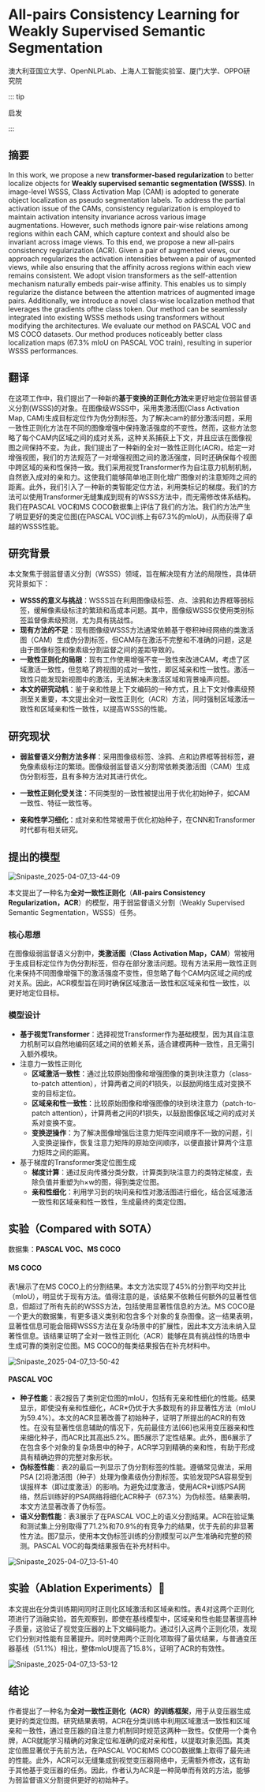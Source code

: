 # All-pairs Consistency Learning for Weakly Supervised Semantic Segmentation

<ArticleMetadata/>

澳大利亚国立大学、OpenNLPLab、上海人工智能实验室、厦门大学、OPPO研究院

::: tip

启发

:::





## 摘要

In this work, we propose a new **transformer-based regularization** to better localize objects for **Weakly supervised semantic segmentation (WSSS)**. In image-level WSSS, Class Activation Map (CAM) is adopted to generate object localization as pseudo segmentation labels. To address the partial activation issue of the CAMs, consistency regularization is employed to maintain activation intensity invariance across various image augmentations. However, such methods ignore pair-wise relations among regions within each CAM, which capture context and should also be invariant across image views. To this end, we propose a new
all-pairs consistency regularization (ACR). Given a pair of augmented views, our approach regularizes the activation intensities between a pair of augmented views, while also ensuring that the affinity across regions within each view remains consistent. We adopt vision transformers as the self-attention mechanism naturally embeds pair-wise affinity. This enables us to simply regularize the distance between the attention matrices of augmented image pairs. Additionally, we introduce a novel class-wise localization
method that leverages the gradients ofthe class token. Our method can be seamlessly integrated into existing WSSS methods using transformers without modifying the architectures. We evaluate our method on PASCAL VOC and MS COCO datasets. Our method produces noticeably better class localization maps (67.3% mIoU on PASCAL VOC train), resulting in superior WSSS performances.

## 翻译

在这项工作中，我们提出了一种新的**基于变换的正则化方法**来更好地定位弱监督语义分割(WSSS)的对象。在图像级WSSS中，采用类激活图(Class Activation Map, CAM)生成目标定位作为伪分割标签。为了解决cam的部分激活问题，采用一致性正则化方法在不同的图像增强中保持激活强度的不变性。然而，这些方法忽略了每个CAM内区域之间的成对关系，这种关系捕获上下文，并且应该在图像视图之间保持不变。为此，我们提出了一种新的全对一致性正则化(ACR)。给定一对增强视图，我们的方法规范了一对增强视图之间的激活强度，同时还确保每个视图中跨区域的亲和性保持一致。我们采用视觉Transformer作为自注意力机制机制，自然嵌入成对的亲和力。这使我们能够简单地正则化增广图像对的注意矩阵之间的距离。此外，我们引入了一种新的类智能定位方法，利用类标记的梯度。我们的方法可以使用Transformer无缝集成到现有的WSSS方法中，而无需修改体系结构。我们在PASCAL VOC和MS COCO数据集上评估了我们的方法。我们的方法产生了明显更好的类定位图(在PASCAL VOC训练上有67.3%的mIoU)，从而获得了卓越的WSSS性能。



## 研究背景

本文聚焦于弱监督语义分割（WSSS）领域，旨在解决现有方法的局限性，具体研究背景如下：
- **WSSS的意义与挑战**：WSSS旨在利用图像级标签、点、涂鸦和边界框等弱标签，缓解像素级标注的繁琐和高成本问题。其中，图像级WSSS仅使用类别标签监督像素级预测，尤为具有挑战性。 
- **现有方法的不足**：现有图像级WSSS方法通常依赖基于卷积神经网络的类激活图（CAM）生成伪分割标签，但CAM存在激活不完整和不准确的问题，这是由于图像标签和像素级分割监督之间的差距导致的。
- **一致性正则化的局限**：现有工作使用增强不变一致性来改进CAM，考虑了区域激活一致性，但忽略了跨视图的成对一致性，即区域亲和性一致性。激活一致性只能发现新视图中的激活，无法解决未激活区域和背景噪声问题。
- **本文的研究动机**：鉴于亲和性是上下文编码的一种方式，且上下文对像素级预测至关重要，本文提出全对一致性正则化（ACR）方法，同时强制区域激活一致性和区域亲和性一致性，以提高WSSS的性能。 



## 研究现状

- **弱监督语义分割方法多样**：采用图像级标签、涂鸦、点和边界框等弱标签，避免像素级标注的繁琐。图像级弱监督语义分割常依赖类激活图（CAM）生成伪分割标签，且有多种方法对其进行优化。

- **一致性正则化受关注**：不同类型的一致性被提出用于优化初始种子，如CAM一致性、特征一致性等。

- **亲和性学习细化**：成对亲和性常被用于优化初始种子，在CNN和Transformer时代都有相关研究。

  

## 提出的模型

![Snipaste_2025-04-07_13-44-09](https://yangyang666.oss-cn-chengdu.aliyuncs.com/images/Snipaste_2025-04-07_13-44-09.png)



本文提出了一种名为**全对一致性正则化**（**All-pairs Consistency Regularization，ACR**）的模型，用于弱监督语义分割（Weakly Supervised Semantic Segmentation，WSSS）任务。



### 核心思想

在图像级弱监督语义分割中，**类激活图**（**Class Activation Map，CAM**）常被用于生成目标定位作为伪分割标签，但存在部分激活问题。现有方法采用一致性正则化来保持不同图像增强下的激活强度不变性，但忽略了每个CAM内区域之间的成对关系。因此，ACR模型旨在同时确保区域激活一致性和区域亲和性一致性，以更好地定位目标。



### 模型设计

- **基于视觉Transformer**：选择视觉Transformer作为基础模型，因为其自注意力机制可以自然地编码区域之间的依赖关系，适合建模两种一致性，且无需引入额外模块。
- 注意力一致性正则化
  - **区域激活一致性**：通过比较原始图像和增强图像的类到块注意力（class-to-patch attention），计算两者之间的ℓ1损失，以鼓励网络生成对变换不变的目标定位。
  - **区域亲和性一致性**：比较原始图像和增强图像的块到块注意力（patch-to-patch attention），计算两者之间的ℓ1损失，以鼓励图像区域之间的成对关系对变换不变。
  - **变换逆操作**：为了解决图像增强后注意力矩阵空间顺序不一致的问题，引入变换逆操作，恢复注意力矩阵的原始空间顺序，以便直接计算两个注意力矩阵之间的距离。
- 基于梯度的Transformer类定位图生成
  - **梯度计算**：通过反向传播分类分数，计算类到块注意力的类特定梯度，去除负值并重塑为h×w的图，得到类定位图。
  - **亲和性细化**：利用学习到的块间亲和性对激活图进行细化，结合区域激活一致性和区域亲和性一致性，生成最终的类定位图。









## 实验（Compared with SOTA）

数据集：**PASCAL VOC、MS COCO**



#### MS COCO

表1展示了在MS COCO上的分割结果。本文方法实现了45%的分割平均交并比（mIoU），明显优于现有方法。值得注意的是，该结果不依赖任何额外的显著性信息，但超过了所有先前的WSSS方法，包括使用显著性信息的方法。MS COCO是一个更大的数据集，有更多语义类别和包含多个对象的复杂图像。这一结果表明，显著性信息可能会阻碍WSSS方法在复杂场景中的扩展性，因此本文方法未纳入显著性信息。该结果证明了全对一致性正则化（ACR）能够在具有挑战性的场景中生成可靠的类别定位图。MS COCO的每类结果报告在补充材料中。

![Snipaste_2025-04-07_13-50-42](https://yangyang666.oss-cn-chengdu.aliyuncs.com/images/Snipaste_2025-04-07_13-50-42.png)



#### PASCAL VOC

- **种子性能**：表2报告了类别定位图的mIoU，包括有无亲和性细化的性能。结果显示，即使没有亲和性细化，ACR*仍优于大多数现有的非显著性方法（mIoU为59.4%）。本文的ACR显著改善了初始种子，证明了所提出的ACR的有效性。在没有显著性信息辅助的情况下，先前最佳方法[66]也采用变压器亲和性来细化种子，而ACR比其高出5.2%。图5展示了定性结果。此外，图6展示了在包含多个对象的复杂场景中的种子，ACR学习到精确的亲和性，有助于形成具有精确边界的完整对象形状。
- **伪标签性能**：表2的最后一列显示了伪分割标签的性能。遵循常见做法，采用PSA [2]将激活图（种子）处理为像素级伪分割标签。实验发现PSA容易受到误报样本（即过度激活）的影响。为避免过度激活，使用ACR*训练PSA网络，然后训练好的PSA网络将细化ACR种子（67.3%）为伪标签。结果表明，本文方法显著改善了伪标签。
- **语义分割性能**：表3展示了在PASCAL VOC上的语义分割结果。ACR在验证集和测试集上分别取得了71.2%和70.9%的有竞争力的结果，优于先前的非显著性方法。图7显示，使用本文伪标签训练的分割模型可以产生准确和完整的预测。PASCAL VOC的每类结果报告在补充材料中。

![Snipaste_2025-04-07_13-51-40](https://yangyang666.oss-cn-chengdu.aliyuncs.com/images/Snipaste_2025-04-07_13-51-40.png)





## 实验（Ablation Experiments）:1st_place_medal:



本文提出在分类训练期间同时正则化区域激活和区域亲和性。表4对这两个正则化项进行了消融实验。首先观察到，即使在基线模型中，区域亲和性也能显著提高种子质量，这验证了视觉变压器的上下文编码能力。通过引入这两个正则化项，发现它们分别对性能有显著提升。同时使用两个正则化项取得了最优结果，与普通变压器基线（51.1%）相比，整体mIoU提高了15.8%，证明了ACR的有效性。



![Snipaste_2025-04-07_13-53-12](https://yangyang666.oss-cn-chengdu.aliyuncs.com/images/Snipaste_2025-04-07_13-53-12.png)



## 结论

作者提出了一种名为**全对一致性正则化（ACR）的训练框架**，用于从变压器生成更好的类定位图。研究结果表明，ACR在分类训练中利用区域激活一致性和区域亲和一致性，通过变压器的自注意力机制同时规范这两种一致性。仅使用一个类令牌，ACR就能学习精确的对象定位和准确的成对亲和性，以提取对象范围。其类定位图显著优于先前方法，在PASCAL VOC和MS COCO数据集上取得了最先进的性能。此外，ACR可以无缝集成到视觉变压器网络中，无需额外修改，这有助于其他基于变压器的任务。因此，作者认为ACR是一种简单而有效的方法，能够为弱监督语义分割提供更好的初始种子。 





